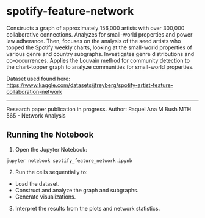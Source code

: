 # spotify-feature-network
Constructs a graph of approximately 156,000 artists with over 300,000 collaborative connections. Analyzes for small-world properties and power law adherance.
Then, focuses on the analysis of the seed artists who topped the Spotify weekly charts, looking at the small-world properties of various genre and country subgraphs.
Investigates genre distributions and co-occurrences.
Applies the Louvain method for community detection to the chart-topper graph to analyze communities for small-world properties.

Dataset used found here: https://www.kaggle.com/datasets/jfreyberg/spotify-artist-feature-collaboration-network

---

Research paper publication in progress.
Author: Raquel Ana M Bush
MTH 565 - Network Analysis


## Running the Notebook

1. Open the Jupyter Notebook:
```
jupyter notebook spotify_feature_network.ipynb
```
2. Run the cells sequentially to:
- Load the dataset.
- Construct and analyze the graph and subgraphs.
- Generate visualizations.
3. Interpret the results from the plots and network statistics.


